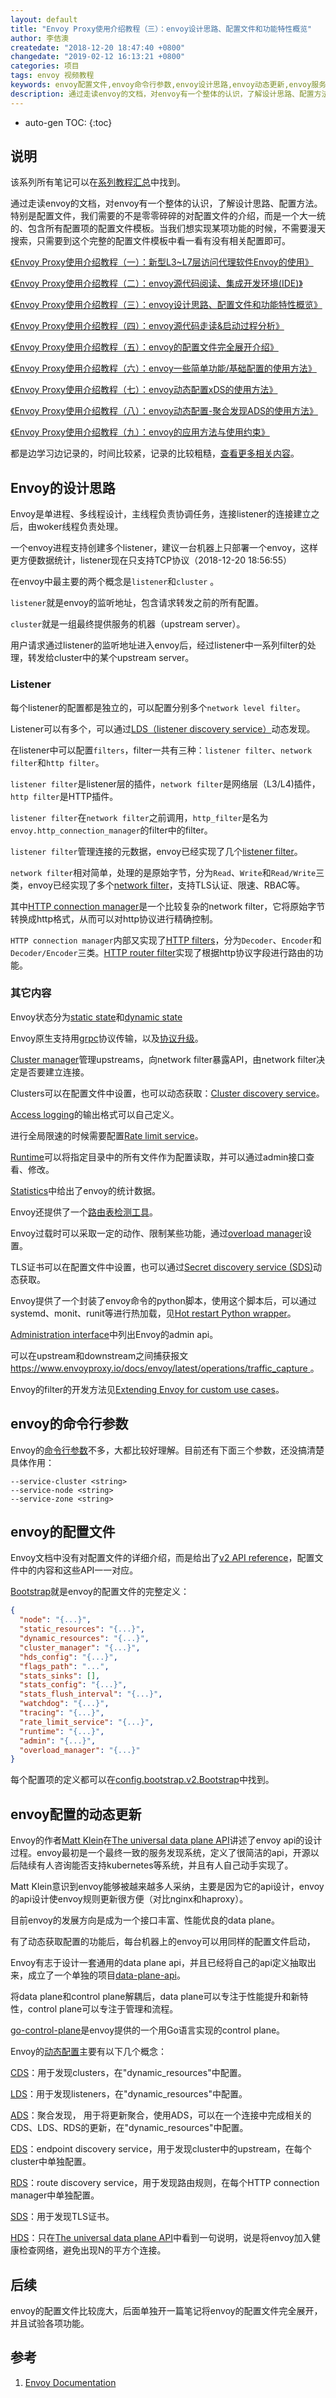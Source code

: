 ```yaml
---
layout: default
title: "Envoy Proxy使用介绍教程（三）：envoy设计思路、配置文件和功能特性概览"
author: 李佶澳
createdate: "2018-12-20 18:47:40 +0800"
changedate: "2019-02-12 16:13:21 +0800"
categories: 项目
tags: envoy 视频教程
keywords: envoy配置文件,envoy命令行参数,envoy设计思路,envoy动态更新,envoy服务发现 
description: 通过走读envoy的文档，对envoy有一个整体的认识，了解设计思路、配置方法
---
```


* auto-gen TOC:
{:toc}

## 说明

该系列所有笔记可以在[系列教程汇总](https://www.lijiaocn.com/tags/class.html)中找到。

通过走读envoy的文档，对envoy有一个整体的认识，了解设计思路、配置方法。特别是配置文件，我们需要的不是零零碎碎的对配置文件的介绍，而是一个大一统的、包含所有配置项的配置文件模板。当我们想实现某项功能的时候，不需要漫天搜索，只需要到这个完整的配置文件模板中看一看有没有相关配置即可。

[《Envoy Proxy使用介绍教程（一）：新型L3~L7层访问代理软件Envoy的使用》](https://www.lijiaocn.com/%E9%A1%B9%E7%9B%AE/2018/12/12/envoy-01-usage.html)

[《Envoy Proxy使用介绍教程（二）：envoy源代码阅读、集成开发环境(IDE)》](https://www.lijiaocn.com/%E9%A1%B9%E7%9B%AE/2018/12/17/envoy-02-ide.html)

[《Envoy Proxy使用介绍教程（三）：envoy设计思路、配置文件和功能特性概览》](https://www.lijiaocn.com/%E9%A1%B9%E7%9B%AE/2018/12/20/envoy-03-arch.html)

[《Envoy Proxy使用介绍教程（四）：envoy源代码走读&启动过程分析》](https://www.lijiaocn.com/%E9%A1%B9%E7%9B%AE/2018/12/24/envoy-04-codes.html)

[《Envoy Proxy使用介绍教程（五）：envoy的配置文件完全展开介绍》](https://www.lijiaocn.com/%E9%A1%B9%E7%9B%AE/2018/12/27/envoy-05-configfile.html)

[《Envoy Proxy使用介绍教程（六）：envoy一些简单功能/基础配置的使用方法》](https://www.lijiaocn.com/%E9%A1%B9%E7%9B%AE/2018/12/28/envoy-06-features-1-basic.html)

[《Envoy Proxy使用介绍教程（七）：envoy动态配置xDS的使用方法》](https://www.lijiaocn.com/%E9%A1%B9%E7%9B%AE/2018/12/29/envoy-07-features-2-dynamic-discovery.html)

[《Envoy Proxy使用介绍教程（八）：envoy动态配置-聚合发现ADS的使用方法》](https://www.lijiaocn.com/%E9%A1%B9%E7%9B%AE/2019/01/07/envoy-08-features-3-dynamic-discovery-ads.html)

[《Envoy Proxy使用介绍教程（九）：envoy的应用方法与使用约束》](https://www.lijiaocn.com/%E9%A1%B9%E7%9B%AE/2019/01/07/envoy-09-usage-rules.html)

都是边学习边记录的，时间比较紧，记录的比较粗糙，[查看更多相关内容](https://www.lijiaocn.com/tags/class.html)。

## Envoy的设计思路

Envoy是单进程、多线程设计，主线程负责协调任务，连接listener的连接建立之后，由woker线程负责处理。

一个envoy进程支持创建多个listener，建议一台机器上只部署一个envoy，这样更方便数据统计，listener现在只支持TCP协议（2018-12-20 18:56:55）

在envoy中最主要的两个概念是`listener`和`cluster` 。

`listener`就是envoy的监听地址，包含请求转发之前的所有配置。

`cluster`就是一组最终提供服务的机器（upstream server）。

用户请求通过listener的监听地址进入envoy后，经过listener中一系列filter的处理，转发给cluster中的某个upstream server。

### Listener 

每个listener的配置都是独立的，可以配置分别多个`network level filter`。

Listener可以有多个，可以通过[LDS（listener discovery service）](https://www.envoyproxy.io/docs/envoy/latest/configuration/listeners/lds#config-listeners-lds)动态发现。

在listener中可以配置`filters`，filter一共有三种：`listener filter`、`network filter`和`http filter`。

`listener filter`是listener层的插件，`network filter`是网络层（L3/L4)插件，`http filter`是HTTP插件。

`listener filter`在`network filter`之前调用，`http_filter`是名为`envoy.http_connection_manager`的filter中的filter。

`listener filter`管理连接的元数据，envoy已经实现了几个[listener filter](https://www.envoyproxy.io/docs/envoy/latest/intro/arch_overview/listener_filters)。

`network filter`相对简单，处理的是原始字节，分为`Read`、`Write`和`Read/Write`三类，envoy已经实现了多个[network filter](https://www.envoyproxy.io/docs/envoy/latest/configuration/network_filters/network_filters#config-network-filters)，支持TLS认证、限速、RBAC等。

其中[HTTP connection manager](https://www.envoyproxy.io/docs/envoy/latest/intro/arch_overview/http_connection_management)是一个比较复杂的network filter，它将原始字节转换成http格式，从而可以对http协议进行精确控制。

`HTTP connection manager`内部又实现了[HTTP filters](https://www.envoyproxy.io/docs/envoy/latest/intro/arch_overview/http_filters)，分为`Decoder`、`Encoder`和`Decoder/Encoder`三类。[HTTP router filter](https://www.envoyproxy.io/docs/envoy/latest/intro/arch_overview/http_routing)实现了根据http协议字段进行路由的功能。

### 其它内容

Envoy状态分为[static state](https://www.envoyproxy.io/docs/envoy/latest/intro/arch_overview/data_sharing_between_filters#)和[dynamic state](https://www.envoyproxy.io/docs/envoy/latest/intro/arch_overview/data_sharing_between_filters#dynamic-state)

Envoy原生支持用[grpc](https://www.envoyproxy.io/docs/envoy/latest/intro/arch_overview/grpc)协议传输，以及[协议升级](https://www.envoyproxy.io/docs/envoy/latest/intro/arch_overview/websocket)。

[Cluster manager](https://www.envoyproxy.io/docs/envoy/latest/intro/arch_overview/cluster_manager)管理upstreams，向network filter暴露API，由network filter决定是否要建立连接。

Clusters可以在配置文件中设置，也可以动态获取：[Cluster discovery service](https://www.envoyproxy.io/docs/envoy/latest/configuration/cluster_manager/cds#config-cluster-manager-cds)。

[Access logging](https://www.envoyproxy.io/docs/envoy/latest/configuration/access_log)的输出格式可以自己定义。

进行全局限速的时候需要配置[Rate limit service](https://www.envoyproxy.io/docs/envoy/latest/configuration/rate_limit)。

[Runtime](https://www.envoyproxy.io/docs/envoy/latest/configuration/runtime)可以将指定目录中的所有文件作为配置读取，并可以通过admin接口查看、修改。

[Statistics](https://www.envoyproxy.io/docs/envoy/latest/configuration/statistics)中给出了envoy的统计数据。

Envoy还提供了一个[路由表检测工具](https://www.envoyproxy.io/docs/envoy/latest/configuration/tools/router_check)。

Envoy过载时可以采取一定的动作、限制某些功能，通过[overload manager](https://www.envoyproxy.io/docs/envoy/latest/configuration/overload_manager/overload_manager)设置。

TLS证书可以在配置文件中设置，也可以通过[Secret discovery service (SDS)](https://www.envoyproxy.io/docs/envoy/latest/configuration/secret)动态获取。

Envoy提供了一个封装了envoy命令的python脚本，使用这个脚本后，可以通过systemd、monit、runit等进行热加载，见[Hot restart Python wrapper](https://www.envoyproxy.io/docs/envoy/latest/operations/hot_restarter)。

[Administration interface](https://www.envoyproxy.io/docs/envoy/latest/operations/admin)中列出Envoy的admin api。

可以在upstream和downstream之间捕获报文[https://www.envoyproxy.io/docs/envoy/latest/operations/traffic_capture ](https://www.envoyproxy.io/docs/envoy/latest/operations/traffic_capture)。

Envoy的filter的开发方法见[Extending Envoy for custom use cases](https://www.envoyproxy.io/docs/envoy/latest/extending/extending)。

## envoy的命令行参数

Envoy的[命令行参数](https://www.envoyproxy.io/docs/envoy/latest/operations/cli)不多，大都比较好理解。目前还有下面三个参数，还没搞清楚具体作用：

```
--service-cluster <string>
--service-node <string>
--service-zone <string>
```

## envoy的配置文件

Envoy文档中没有对配置文件的详细介绍，而是给出了[v2 API reference](https://www.envoyproxy.io/docs/envoy/latest/api-v2/api)，配置文件中的内容和这些API一一对应。

[Bootstrap](https://www.envoyproxy.io/docs/envoy/latest/api-v2/config/bootstrap/v2/bootstrap.proto#bootstrap)就是envoy的配置文件的完整定义：

```json
{
  "node": "{...}",
  "static_resources": "{...}",
  "dynamic_resources": "{...}",
  "cluster_manager": "{...}",
  "hds_config": "{...}",
  "flags_path": "...",
  "stats_sinks": [],
  "stats_config": "{...}",
  "stats_flush_interval": "{...}",
  "watchdog": "{...}",
  "tracing": "{...}",
  "rate_limit_service": "{...}",
  "runtime": "{...}",
  "admin": "{...}",
  "overload_manager": "{...}"
}
```

每个配置项的定义都可以在[config.bootstrap.v2.Bootstrap](https://www.envoyproxy.io/docs/envoy/latest/api-v2/config/bootstrap/v2/bootstrap.proto)中找到。

## envoy配置的动态更新

Envoy的作者[Matt Klein](https://www.linkedin.com/in/mattklein123/)在[The universal data plane API](https://blog.envoyproxy.io/the-universal-data-plane-api-d15cec7a)讲述了envoy api的设计过程。envoy最初是一个最终一致的服务发现系统，定义了很简洁的api，开源以后陆续有人咨询能否支持kubernetes等系统，并且有人自己动手实现了。

Matt Klein意识到envoy能够被越来越多人采纳，主要是因为它的api设计，envoy的api设计使envoy规则更新很方便（对比nginx和haproxy）。 

目前envoy的发展方向是成为一个接口丰富、性能优良的data plane。

有了动态获取配置的功能后，每台机器上的envoy可以用同样的配置文件启动，

Envoy有志于设计一套通用的data plane api，并且已经将自己的api定义抽取出来，成立了一个单独的项目[data-plane-api](https://github.com/envoyproxy/data-plane-api)。

将data plane和control plane解耦后，data plane可以专注于性能提升和新特性，control plane可以专注于管理和流程。

[go-control-plane](https://github.com/envoyproxy/go-control-plane)是envoy提供的一个用Go语言实现的control plane。

Envoy的[动态配置](https://www.envoyproxy.io/docs/envoy/latest/intro/arch_overview/dynamic_configuration#arch-overview-dynamic-config-lds)主要有以下几个概念：

[CDS](https://www.envoyproxy.io/docs/envoy/latest/configuration/cluster_manager/cds#config-cluster-manager-cds)：用于发现clusters，在"dynamic_resources"中配置。

[LDS](https://www.envoyproxy.io/docs/envoy/latest/configuration/listeners/lds#config-listeners-lds)：用于发现listeners，在"dynamic_resources"中配置。

[ADS](https://www.envoyproxy.io/docs/envoy/latest/configuration/overview/v2_overview#config-overview-v2-ads)：聚合发现， 用于将更新聚合，使用ADS，可以在一个连接中完成相关的CDS、LDS、RDS的更新，在"dynamic_resources"中配置。

[EDS](https://www.envoyproxy.io/docs/envoy/latest/api-v2/api/v2/eds.proto.html)：endpoint discovery service，用于发现cluster中的upstream，在每个cluster中单独配置。

[RDS](https://www.envoyproxy.io/docs/envoy/latest/configuration/http_conn_man/rds.html)：route discovery service，用于发现路由规则，在每个HTTP connection manager中单独配置。

[SDS](https://www.envoyproxy.io/docs/envoy/latest/configuration/secret)：用于发现TLS证书。

[HDS](https://blog.envoyproxy.io/the-universal-data-plane-api-d15cec7a)：只在[The universal data plane API](https://blog.envoyproxy.io/the-universal-data-plane-api-d15cec7a)中看到一句说明，说是将envoy加入健康检查网络，避免出现N的平方个连接。

## 后续

envoy的配置文件比较庞大，后面单独开一篇笔记将envoy的配置文件完全展开，并且试验各项功能。

## 参考

1. [Envoy Documentation][1]

[1]: https://www.envoyproxy.io/ "Envoy Documentation"
